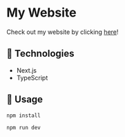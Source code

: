 # My Website
Check out my website by clicking [here](https://xyntechx.netlify.com/)!

## 🤖 Technologies
-   Next.js
-   TypeScript

## 🔨 Usage
```bash
npm install
```

```bash
npm run dev
```
